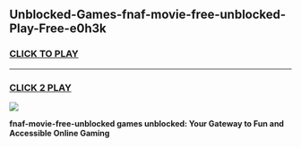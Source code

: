 
## Unblocked-Games-fnaf-movie-free-unblocked-Play-Free-e0h3k
<h3>
<a href="https://premium76.site?title=fnaf-movie-free-unblocked&ref=12A">CLICK TO PLAY</a></h3>
<hr>

<h3>
<a href="https://premium76.site?title=fnaf-movie-free-unblocked&ref=12A">CLICK 2 PLAY</a>
  
</h3>

<a href="https://premium76.site?title=fnaf-movie-free-unblocked&ref=12A"><img src="https://clearcache.store/games.png"></a>


**fnaf-movie-free-unblocked games unblocked: Your Gateway to Fun and Accessible Online Gaming**
